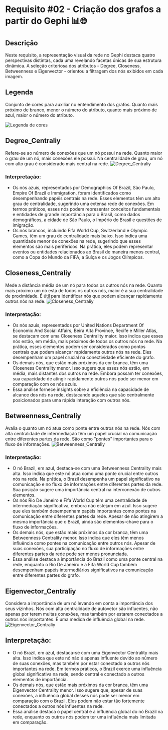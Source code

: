 # Requisito #02 - Criação dos grafos a partir do Gephi 📊🌐

## Descrição

Neste requisito, a representação visual da rede no Gephi destaca quatro perspectivas distintas, cada uma revelando facetas únicas de sua estrutura dinâmica. A seleção criteriosa dos atributos - Degree, Closeness, Betweenness e Eigenvector - orientou a filtragem dos nós exibidos em cada imagem.

## Legenda

Conjunto de cores para auxiliar no entendimento dos grafos. Quanto mais próximo de branco, menor o número do atributo, quanto mais próximo de azul, maior o número do atributo.

![Legenda de cores](https://github.com/yantvrs/WikepediaPage/blob/main/Requisito_2/images/image.png)

## Degree_Centraliy
Refere-se ao número de conexões que um nó possui na rede. Quanto maior o grau de um nó, mais conexões ele possui. Na centralidade de grau, um nó com alto grau é considerado mais central na rede.
![Degree_Centraliy](https://github.com/yantvrs/WikepediaPage/blob/main/Requisito_2/images/degree_centraliy.png)
### Interpretação:
- Os nós azuis, representados por Demographics Of Brazil, São Paulo, Empire Of Brazil e Immigration, foram identificados como desempenhando papéis centrais na rede. Esses elementos têm um alto grau de centralidade, sugerindo uma extensa rede de conexões. Em termos práticos, esses nós podem representar conceitos fundamentais e entidades de grande importância para o Brasil, como dados demográficos, a cidade de São Paulo, o Império do Brasil e questões de imigração.
- Os nós brancos, incluindo Fifa World Cup, Switzerland e Olympic Games, têm um grau de centralidade mais baixo. Isso indica uma quantidade menor de conexões na rede, sugerindo que esses elementos são mais periféricos. Na prática, eles podem representar eventos ou entidades relacionados ao Brasil de maneira menos central, como a Copa do Mundo da FIFA, a Suíça e os Jogos Olímpicos.

## Closeness_Centraliy
Mede a distância média de um nó para todos os outros nós na rede. Quanto mais próximo um nó está de todos os outros nós, maior é a sua centralidade de proximidade. É útil para identificar nós que podem alcançar rapidamente outros nós na rede.
![Closeness_Centraliy](https://github.com/yantvrs/WikepediaPage/blob/main/Requisito_2/images/closeness_centraliy.png)
### Interpretação:
- Os nós azuis, representados por United Nations Department Of Economic And Social Affairs, Beira Alta Province, Recife e Miller Atlas, se destacam com uma Closeness Centrality maior. Isso indica que esses nós estão, em média, mais próximos de todos os outros nós na rede. Na prática, esses elementos podem ser considerados como pontos centrais que podem alcançar rapidamente outros nós na rede. Eles desempenham um papel crucial na conectividade eficiente do grafo.
- Os demais nós, que estão mais próximos da cor branca, têm uma Closeness Centrality menor. Isso sugere que esses nós estão, em média, mais distantes dos outros na rede. Embora possam ter conexões, sua capacidade de atingir rapidamente outros nós pode ser menor em comparação com os nós azuis.
- Essa análise fornece insights sobre a eficiência na capacidade de alcance dos nós na rede, destacando aqueles que são centralmente posicionados para uma rápida interação com outros nós.

## Betweenness_Centraliy
Avalia o quanto um nó atua como ponte entre outros nós na rede. Nós com alta centralidade de intermediação têm um papel crucial na comunicação entre diferentes partes da rede. São como "pontes" importantes para o fluxo de informações.
![Betweenness_Centraliy](https://github.com/yantvrs/WikepediaPage/blob/main/Requisito_2/images/betweenness_centraliy.png)
### Interpretação:
- O nó Brazil, em azul, destaca-se com uma Betweenness Centrality mais alta. Isso indica que este nó atua como uma ponte crucial entre outros nós na rede. Na prática, o Brazil desempenha um papel significativo na comunicação e no fluxo de informações entre diferentes partes da rede. Sua posição sugere uma importância central na interconexão de outros elementos.
- Os nós Rio De Janeiro e Fifa World Cup têm uma centralidade de intermediação significativa, embora não estejam em azul. Isso sugere que eles também desempenham papéis importantes como pontes na comunicação entre diferentes partes da rede. Apesar de não atingirem a mesma importância que o Brazil, ainda são elementos-chave para o fluxo de informações.
- Os demais nós, que estão mais próximos da cor branca, têm uma Betweenness Centrality menor. Isso indica que eles têm menos influência como pontes na comunicação entre outros nós. Apesar de suas conexões, sua participação no fluxo de informações entre diferentes partes da rede pode ser menos pronunciada.
- Essa análise destaca a importância do Brazil como uma ponte central na rede, enquanto o Rio De Janeiro e a Fifa World Cup também desempenham papéis intermediários significativos na comunicação entre diferentes partes do grafo.

## Eigenvector_Centraliy
Considera a importância de um nó levando em conta a importância dos seus vizinhos. Nós com alta centralidade de autovetor são influentes, não apenas por terem muitas conexões, mas também por estarem conectados a outros nós importantes. É uma medida de influência global na rede.
![Eigenvector_Centraliy](https://github.com/yantvrs/WikepediaPage/blob/main/Requisito_2/images/eigenvector_centraliy.png)
## Interpretação:
- O nó Brazil, em azul, destaca-se com uma Eigenvector Centrality mais alta. Isso indica que este nó não é apenas influente devido ao número de suas conexões, mas também por estar conectado a outros nós importantes na rede. Em termos práticos, o Brazil exerce uma influência global significativa na rede, sendo central e conectado a outros elementos de importância.
- Os demais nós, que estão mais próximos da cor branca, têm uma Eigenvector Centrality menor. Isso sugere que, apesar de suas conexões, a influência global desses nós pode ser menor em comparação com o Brazil. Eles podem não estar tão fortemente conectados a outros nós influentes na rede.
- Essa análise destaca o papel central e a influência global do nó Brazil na rede, enquanto os outros nós podem ter uma influência mais limitada em comparação.





